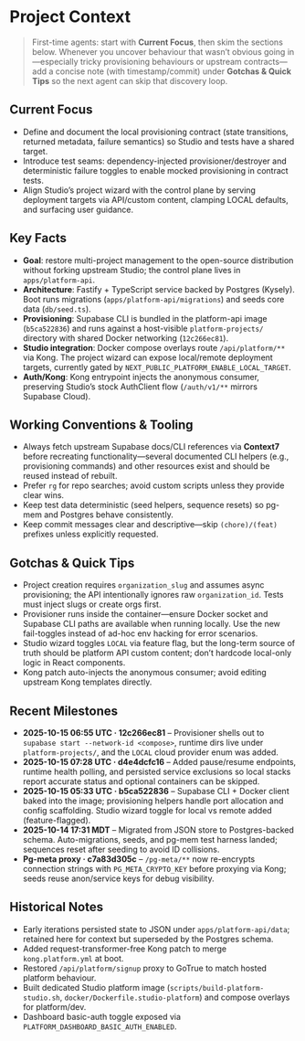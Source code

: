 # Project Context

> First-time agents: start with **Current Focus**, then skim the sections below. Whenever you uncover behaviour that wasn’t obvious going in—especially tricky provisioning behaviours or upstream contracts—add a concise note (with timestamp/commit) under **Gotchas & Quick Tips** so the next agent can skip that discovery loop.

## Current Focus
- Define and document the local provisioning contract (state transitions, returned metadata, failure semantics) so Studio and tests have a shared target.
- Introduce test seams: dependency-injected provisioner/destroyer and deterministic failure toggles to enable mocked provisioning in contract tests.
- Align Studio’s project wizard with the control plane by serving deployment targets via API/custom content, clamping LOCAL defaults, and surfacing user guidance.

## Key Facts
- **Goal**: restore multi-project management to the open-source distribution without forking upstream Studio; the control plane lives in `apps/platform-api`.
- **Architecture**: Fastify + TypeScript service backed by Postgres (Kysely). Boot runs migrations (`apps/platform-api/migrations`) and seeds core data (`db/seed.ts`).
- **Provisioning**: Supabase CLI is bundled in the platform-api image (`b5ca522836`) and runs against a host-visible `platform-projects/` directory with shared Docker networking (`12c266ec81`).
- **Studio integration**: Docker compose overlays route `/api/platform/**` via Kong. The project wizard can expose local/remote deployment targets, currently gated by `NEXT_PUBLIC_PLATFORM_ENABLE_LOCAL_TARGET`.
- **Auth/Kong**: Kong entrypoint injects the anonymous consumer, preserving Studio’s stock AuthClient flow (`/auth/v1/**` mirrors Supabase Cloud).

## Working Conventions & Tooling
- Always fetch upstream Supabase docs/CLI references via **Context7** before recreating functionality—several documented CLI helpers (e.g., provisioning commands) and other resources exist and should be reused instead of rebuilt.
- Prefer `rg` for repo searches; avoid custom scripts unless they provide clear wins.
- Keep test data deterministic (seed helpers, sequence resets) so pg-mem and Postgres behave consistently.
- Keep commit messages clear and descriptive—skip `(chore)/(feat)` prefixes unless explicitly requested.

## Gotchas & Quick Tips
- Project creation requires `organization_slug` and assumes async provisioning; the API intentionally ignores raw `organization_id`. Tests must inject slugs or create orgs first.
- Provisioner runs inside the container—ensure Docker socket and Supabase CLI paths are available when running locally. Use the new fail-toggles instead of ad-hoc env hacking for error scenarios.
- Studio wizard toggles `LOCAL` via feature flag, but the long-term source of truth should be platform API custom content; don’t hardcode local-only logic in React components.
- Kong patch auto-injects the anonymous consumer; avoid editing upstream Kong templates directly.

## Recent Milestones
- **2025-10-15 06:55 UTC · 12c266ec81** – Provisioner shells out to `supabase start --network-id <compose>`, runtime dirs live under `platform-projects/`, and the `LOCAL` cloud provider enum was added.
- **2025-10-15 07:28 UTC · d4e4dcfc16** – Added pause/resume endpoints, runtime health polling, and persisted service exclusions so local stacks report accurate status and optional containers can be skipped.
- **2025-10-15 05:33 UTC · b5ca522836** – Supabase CLI + Docker client baked into the image; provisioning helpers handle port allocation and config scaffolding. Studio wizard toggle for local vs remote added (feature-flagged).
- **2025-10-14 17:31 MDT** – Migrated from JSON store to Postgres-backed schema. Auto-migrations, seeds, and pg-mem test harness landed; sequences reset after seeding to avoid ID collisions.
- **Pg-meta proxy · c7a83d305c** – `/pg-meta/**` now re-encrypts connection strings with `PG_META_CRYPTO_KEY` before proxying via Kong; seeds reuse anon/service keys for debug visibility.

## Historical Notes
- Early iterations persisted state to JSON under `apps/platform-api/data`; retained here for context but superseded by the Postgres schema.
- Added request-transformer-free Kong patch to merge `kong.platform.yml` at boot.
- Restored `/api/platform/signup` proxy to GoTrue to match hosted platform behaviour.
- Built dedicated Studio platform image (`scripts/build-platform-studio.sh`, `docker/Dockerfile.studio-platform`) and compose overlays for platform/dev.
- Dashboard basic-auth toggle exposed via `PLATFORM_DASHBOARD_BASIC_AUTH_ENABLED`.
